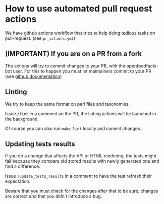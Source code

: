 # How to use automated pull request actions

We have github actions workflow that tries to help doing tedious tasks on pull-request. (see `pr_actions.yml`)

## (IMPORTANT) If you are on a PR from a fork

The actions will try to commit changes to your PR, with the openfoodfacts-bot user.
For this to happen you must let maintainers commit to your PR (see [github documentation](https://docs.github.com/en/pull-requests/collaborating-with-pull-requests/working-with-forks/allowing-changes-to-a-pull-request-branch-created-from-a-fork))

## Linting

We try to keep the same format on perl files and taxonomies.

Issue `/lint` in a comment on the PR, the linting actions will be launched in the background.

Of course you can also run `make lint` locally and commit changes. 

## Updating tests results

If you do a change that affects the API or HTML rendering, the tests might fail because they compare old stored results with newly generated one and find a difference.

Issue `/update_tests_results` in a comment to have the test refresh their expectation.

Beware that you must check for the changes after that to be sure, changes are correct and that you didn't introduce a bug.
